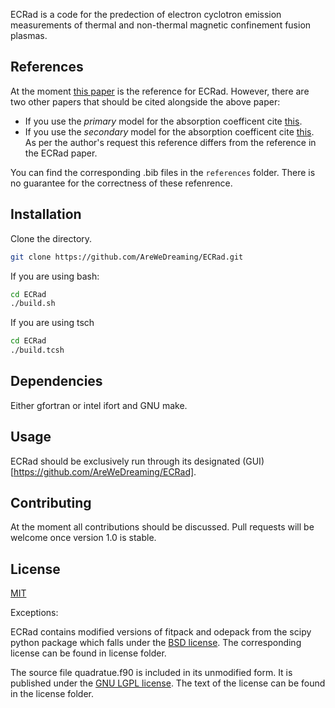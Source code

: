ECRad is a code for the predection of electron cyclotron emission measurements of thermal and non-thermal magnetic confinement fusion plasmas.

## References
At the moment [this paper](https://doi.org/10.1016/j.cpc.2020.107175) is the reference for ECRad.
However, there are two other papers that should be cited alongside the above paper:
* If you use the *primary* model for the absorption coefficent cite [this](https://doi.org/10.1088/0741-3335/49/1/002).
* If you use the *secondary* model for the absorption coefficent cite [this](https://doi.org/10.13182/FST07-A1494).
As per the author's request this reference differs from the reference in the ECRad paper.

You can find the corresponding .bib files in the ``references`` folder. There is no guarantee for the correctness of these refenrence.


## Installation

Clone the directory.

```bash
git clone https://github.com/AreWeDreaming/ECRad.git
```
If you are using bash:

```bash
cd ECRad
./build.sh
```
If you are using tsch

```bash
cd ECRad
./build.tcsh
```

## Dependencies
Either gfortran or intel ifort and GNU make.

## Usage
ECRad should be exclusively run through its designated (GUI)[https://github.com/AreWeDreaming/ECRad].

## Contributing
At the moment all contributions should be discussed. Pull requests will be welcome once version 1.0 is stable.

## License
[MIT](https://choosealicense.com/licenses/mit/)

Exceptions:

ECRad contains modified versions of fitpack and odepack from the scipy python package which falls under the [BSD license](https://www.scipy.org/scipylib/license.html). 
The corresponding license can be found in license folder.

The source file quadratue.f90 is included in its unmodified form. 
It is published under the [GNU LGPL license](https://choosealicense.com/licenses/lgpl-3.0/mit/). The text of the license can be found in the license folder.
